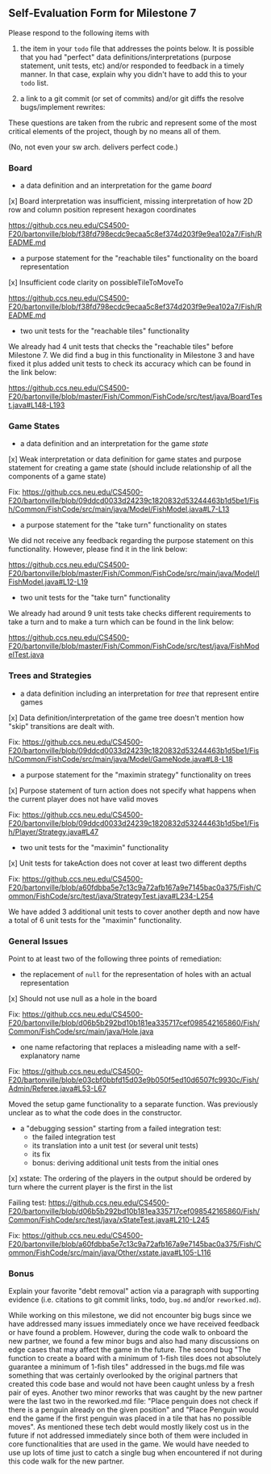 ## Self-Evaluation Form for Milestone 7

Please respond to the following items with

1. the item in your `todo` file that addresses the points below.
    It is possible that you had "perfect" data definitions/interpretations
    (purpose statement, unit tests, etc) and/or responded to feedback in a 
    timely manner. In that case, explain why you didn't have to add this to
    your `todo` list.

2. a link to a git commit (or set of commits) and/or git diffs the resolve
   bugs/implement rewrites: 

These questions are taken from the rubric and represent some of the most
critical elements of the project, though by no means all of them.

(No, not even your sw arch. delivers perfect code.)

### Board

- a data definition and an interpretation for the game _board_

[x] Board interpretation was insufficient, missing interpretation of how 2D row and column position represent hexagon coordinates

https://github.ccs.neu.edu/CS4500-F20/bartonville/blob/f38fd798ecdc9ecaa5c8ef374d203f9e9ea102a7/Fish/README.md

- a purpose statement for the "reachable tiles" functionality on the board representation

[x] Insufficient code clarity on possibleTileToMoveTo

https://github.ccs.neu.edu/CS4500-F20/bartonville/blob/f38fd798ecdc9ecaa5c8ef374d203f9e9ea102a7/Fish/README.md

- two unit tests for the "reachable tiles" functionality

We already had 4 unit tests that checks the "reachable tiles" before Milestone 7. We did find a bug in this functionality in Milestone 3 and have fixed it plus added unit tests to check its accuracy which can be found in the link below:

https://github.ccs.neu.edu/CS4500-F20/bartonville/blob/master/Fish/Common/FishCode/src/test/java/BoardTest.java#L148-L193


### Game States 


- a data definition and an interpretation for the game _state_

[x] Weak interpretation or data definition for game states and purpose statement for creating a game state (should include relationship of all the components of a game state)

Fix: https://github.ccs.neu.edu/CS4500-F20/bartonville/blob/09ddcd0033d24239c1820832d53244463b1d5be1/Fish/Common/FishCode/src/main/java/Model/FishModel.java#L7-L13

- a purpose statement for the "take turn" functionality on states

We did not receive any feedback regarding the purpose statement on this functionality. However, please find it in the link below:

https://github.ccs.neu.edu/CS4500-F20/bartonville/blob/master/Fish/Common/FishCode/src/main/java/Model/IFishModel.java#L12-L19

- two unit tests for the "take turn" functionality 

We already had around 9 unit tests take checks different requirements to take a turn and to make a turn which can be found in the link below:

https://github.ccs.neu.edu/CS4500-F20/bartonville/blob/master/Fish/Common/FishCode/src/test/java/FishModelTest.java


### Trees and Strategies


- a data definition including an interpretation for _tree_ that represent entire games

[x] Data definition/interpretation of the game tree doesn't mention how "skip" transitions are dealt with.

Fix: https://github.ccs.neu.edu/CS4500-F20/bartonville/blob/09ddcd0033d24239c1820832d53244463b1d5be1/Fish/Common/FishCode/src/main/java/Model/GameNode.java#L8-L18

- a purpose statement for the "maximin strategy" functionality on trees

[x] Purpose statement of turn action does not specify what happens when the current player does not have valid moves

Fix: https://github.ccs.neu.edu/CS4500-F20/bartonville/blob/09ddcd0033d24239c1820832d53244463b1d5be1/Fish/Player/Strategy.java#L47

- two unit tests for the "maximin" functionality 

[x] Unit tests for takeAction does not cover at least two different depths

Fix: https://github.ccs.neu.edu/CS4500-F20/bartonville/blob/a60fdbba5e7c13c9a72afb167a9e7145bac0a375/Fish/Common/FishCode/src/test/java/StrategyTest.java#L234-L254

We have added 3 additional unit tests to cover another depth and now have a total of 6 unit tests for the "maximin" functionality.

### General Issues

Point to at least two of the following three points of remediation: 


- the replacement of `null` for the representation of holes with an actual representation 

[x] Should not use null as a hole in the board

Fix: https://github.ccs.neu.edu/CS4500-F20/bartonville/blob/d06b5b292bd10b181ea335717cef098542165860/Fish/Common/FishCode/src/main/java/Hole.java

- one name refactoring that replaces a misleading name with a self-explanatory name

Fix: https://github.ccs.neu.edu/CS4500-F20/bartonville/blob/e03cbf0bbfd15d03e9b050f5ed10d6507fc9930c/Fish/Admin/Referee.java#L53-L67

Moved the setup game functionality to a separate function. Was previously unclear as to what the code does in the constructor.

- a "debugging session" starting from a failed integration test:
  - the failed integration test
  - its translation into a unit test (or several unit tests)
  - its fix
  - bonus: deriving additional unit tests from the initial ones 
  
[x] xstate: The ordering of the players in the output should be ordered by turn where the current player is the first in the list

Failing test: https://github.ccs.neu.edu/CS4500-F20/bartonville/blob/d06b5b292bd10b181ea335717cef098542165860/Fish/Common/FishCode/src/test/java/xStateTest.java#L210-L245

Fix: https://github.ccs.neu.edu/CS4500-F20/bartonville/blob/a60fdbba5e7c13c9a72afb167a9e7145bac0a375/Fish/Common/FishCode/src/main/java/Other/xstate.java#L105-L116

### Bonus

Explain your favorite "debt removal" action via a paragraph with
supporting evidence (i.e. citations to git commit links, todo, `bug.md`
and/or `reworked.md`).

While working on this milestone, we did not encounter big bugs since we have addressed many issues immediately once we have received feedback or have found a problem. However, during the code walk to onboard the new partner, we found a few minor bugs and also had many discussions on edge cases that may affect the game in the future. The second bug "The function to create a board with a minimum of 1-fish tiles does not absolutely guarantee a minimum of 1-fish tiles" addressed in the bugs.md file was something that was certainly overlooked by the original partners that created this code base and would not have been caught unless by a fresh pair of eyes. Another two minor reworks that was caught by the new partner were the last two in the reworked.md file: "Place penguin does not check if there is a penguin already on the given position" and "Place Penguin would end the game if the first penguin was placed in a tile that has no possible moves". As mentioned these tech debt would mostly likely cost us in the future if not addressed immediately since both of them were included in core functionalities that are used in the game. We would have needed to use up lots of time just to catch a single bug when encountered if not during this code walk for the new partner. 

